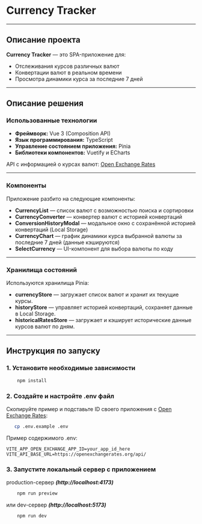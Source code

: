 # Currency Tracker

---

## Описание проекта

**Currency Tracker** — это SPA-приложение для:
- Отслеживания курсов различных валют
- Конвертации валют в реальном времени
- Просмотра динамики курса за последние 7 дней

---

## Описание решения

### Использованные технологии

- **Фреймворк:** Vue 3 (Composition API)
- **Язык программирования:** TypeScript
- **Управление состоянием приложения:** Pinia
- **Библиотеки компонентов:** Vuetify и ECharts

API с информацией о курсах валют: [Open Exchange Rates](https://openexchangerates.org/)

---

### Компоненты

Приложение разбито на следующие компоненты:
- **CurrencyList** — список валют с возможностью поиска и сортировки
- **CurrencyConverter** — конвертер валют с историей конвертаций
- **ConversionHistoryModal** — модальное окно с сохранённой историей конвертаций (Local Storage)
- **CurrencyChart** — график динамики курса выбранной валюты за последние 7 дней (данные кэшируются)
- **SelectCurrency** — UI-компонент для выбора валюты по коду

---

### Хранилища состояний

Используются хранилища Pinia:
- **currencyStore** — загружает список валют и хранит их текущие курсы.
- **historyStore** — управляет историей конвертаций, сохраняет данные в Local Storage.
- **historicalRatesStore** — загружает и кэширует исторические данные курсов валют по дням.

---

## Инструкция по запуску

### 1. Установите необходимые зависимости

```bash
    npm install
```

### 2. Создайте и настройте .env файл

Скопируйте пример и подставьте ID своего приложения с [Open Exchange Rates](https://openexchangerates.org/):

```bash
   cp .env.example .env
```

Пример содержимого .env:
```
VITE_APP_OPEN_EXCHANGE_APP_ID=your_app_id_here
VITE_API_BASE_URL=https://openexchangerates.org/api/
```

### 3. Запустите локальный сервер с приложением

production-сервер ***(http://localhost:4173)***

```bash
    npm run preview
```

или dev-сервер ***(http://localhost:5173)***

```bash
    npm run dev
```

